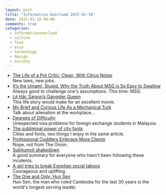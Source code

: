 ```yaml
---
layout: post
title: "Information Overload 2015-01-18"
date: 2015-01-18 00:00
comments: true
categories:
  - informationoverload
  - culture
  - food
  - asia
  - technology
  - design
  - society
---
```

* [The Life of a Pot Critic: Clean, With Citrus Notes](http://www.nytimes.com/2014/11/09/fashion/the-life-of-a-pot-critic-denver-post-clean-with-citrus-notes.html)<br>
New laws, new jobs.
* [It’s the Umami, Stupid. Why the Truth About MSG is So Easy to Swallow](http://www.smithsonianmag.com/arts-culture/its-the-umami-stupid-why-the-truth-about-msg-is-so-easy-to-swallow-180947626/)<br>
Always good to challenge one's assumptions. This time: MSG.
* [Lệ Hải: Saigon’s Gangster Queen](http://saigoneer.com/saigon-people/2346-l-h-i-saigon-s-gangster-queen)<br>
This life story would make for an excellent movie.
* [My Brief and Curious Life As a Mechanical Turk](http://gizmodo.com/my-brief-and-curious-life-as-a-mechanical-turk-1587864671)<br>
Talk about alienation at the workplace...
* [Degrees of Difficulty](http://sea-globe.com/malaysia-student-visas-southeast-asia-globe/)<br>
Unexpected visa problems for foreign exchange students in Malaysia.
* [The subliminal power of city fonts](http://www.theguardian.com/cities/2015/jan/13/subliminal-power-city-fonts-typeface-design)<br>
Cities and fonts, two things I enjoy in the same article.
* [Professional Cuddlers Embrace More Clients](http://www.wsj.com/articles/professional-cuddlers-embrace-more-clients-1420759074)<br>
Nope, not from The Onion.
* [Sukhumvit shakedown](http://www.bangkokpost.com/news/special-reports/457600/sukhumvit-shakedown)<br>
A good summary for everyone who hasn't been following these incidents.
* [A girl tries to break Egyptian social taboos](http://www.dailynewsegypt.com/2015/01/15/girl-tries-break-egyptian-social-taboos/)<br>
Courageous and uplifting.
* [The One and Only: Hun Sen](http://sea-globe.com/one-hun-sen-cambodia-southeast-asia/)<br>
Hun Sen, the man who ruled Cambodia for the last 30 years is the world's longest serving leader.
